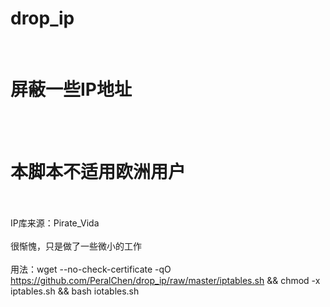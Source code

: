 # drop_ip
<br><h1>屏蔽一些IP地址</h1></br>
<br><h1>本脚本不适用欧洲用户</h1></br>
<br>IP库来源：Pirate_Vida</br>
<br>很惭愧，只是做了一些微小的工作</br>
<br>用法：wget --no-check-certificate -qO https://github.com/PeralChen/drop_ip/raw/master/iptables.sh && chmod -x iptables.sh && bash iotables.sh</br>
